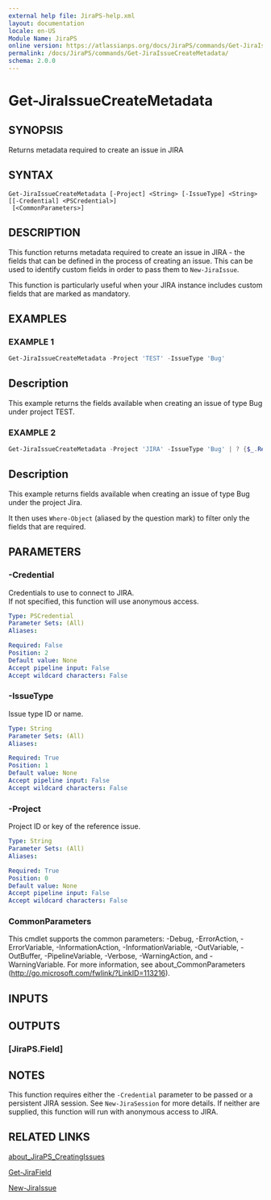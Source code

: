 ```yaml
---
external help file: JiraPS-help.xml
layout: documentation
locale: en-US
Module Name: JiraPS
online version: https://atlassianps.org/docs/JiraPS/commands/Get-JiraIssueCreateMetadata/
permalink: /docs/JiraPS/commands/Get-JiraIssueCreateMetadata/
schema: 2.0.0
---
```


# Get-JiraIssueCreateMetadata

## SYNOPSIS

Returns metadata required to create an issue in JIRA

## SYNTAX

```
Get-JiraIssueCreateMetadata [-Project] <String> [-IssueType] <String> [[-Credential] <PSCredential>]
 [<CommonParameters>]
```

## DESCRIPTION

This function returns metadata required to create an issue in JIRA - the fields that can be defined in the process of creating an issue.
This can be used to identify custom fields in order to pass them to `New-JiraIssue`.

This function is particularly useful when your JIRA instance includes custom fields that are marked as mandatory.

## EXAMPLES

### EXAMPLE 1

```powershell
Get-JiraIssueCreateMetadata -Project 'TEST' -IssueType 'Bug'
```

Description  
 -----------  
This example returns the fields available when creating an issue of type Bug under project TEST.

### EXAMPLE 2

```powershell
Get-JiraIssueCreateMetadata -Project 'JIRA' -IssueType 'Bug' | ? {$_.Required -eq $true}
```

Description  
 -----------  
This example returns fields available when creating an issue of type Bug under the project Jira.

It then uses `Where-Object` (aliased by the question mark) to filter only the fields that are required.

## PARAMETERS

### -Credential

Credentials to use to connect to JIRA.  
If not specified, this function will use anonymous access.

```yaml
Type: PSCredential
Parameter Sets: (All)
Aliases:

Required: False
Position: 2
Default value: None
Accept pipeline input: False
Accept wildcard characters: False
```

### -IssueType

Issue type ID or name.

```yaml
Type: String
Parameter Sets: (All)
Aliases:

Required: True
Position: 1
Default value: None
Accept pipeline input: False
Accept wildcard characters: False
```

### -Project

Project ID or key of the reference issue.

```yaml
Type: String
Parameter Sets: (All)
Aliases:

Required: True
Position: 0
Default value: None
Accept pipeline input: False
Accept wildcard characters: False
```

### CommonParameters
This cmdlet supports the common parameters: -Debug, -ErrorAction, -ErrorVariable, -InformationAction, -InformationVariable, -OutVariable, -OutBuffer, -PipelineVariable, -Verbose, -WarningAction, and -WarningVariable. For more information, see about_CommonParameters (http://go.microsoft.com/fwlink/?LinkID=113216).

## INPUTS

## OUTPUTS

### [JiraPS.Field]

## NOTES

This function requires either the `-Credential` parameter to be passed or a persistent JIRA session.
See `New-JiraSession` for more details.
If neither are supplied, this function will run with anonymous access to JIRA.

## RELATED LINKS

[about_JiraPS_CreatingIssues](../../about/creating-issues.html)

[Get-JiraField](../Get-JiraField/)

[New-JiraIssue](../New-JiraIssue/)
